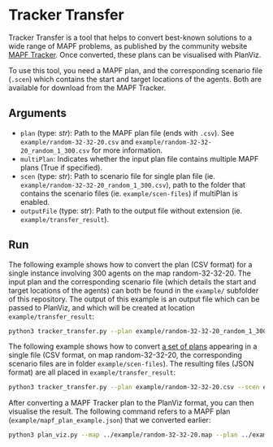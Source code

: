 # Tracker Transfer
Tracker Transfer is a tool that helps to convert best-known solutions to a wide range of MAPF problems, as published by the community website [MAPF Tracker](http://tracker.pathfinding.ai/). Once converted, these plans can be visualised with PlanViz. 

To use this tool, you need a MAPF plan, and the corresponding scenario file (`.scen`) which contains the start and target locations of the agents. Both are available for download from the MAPF Tracker.

## Arguments
- `plan` (type: *str*): Path to the MAPF plan file (ends with `.csv`). See `example/random-32-32-20.csv` and `example/random-32-32-20_random_1_300.csv` for more information.
- `multiPlan`: Indicates whether the input plan file contains multiple MAPF plans (True if specified).
- `scen` (type: *str*): Path to scenario file for single plan file (ie. `example/random-32-32-20_random_1_300.csv`), path to the folder that contains the scenario files (ie. `example/scen-files`) if multiPlan is enabled.
- `outputFile` (type: *str*): Path to the output file without extension (ie. `example/transfer_result`).

## Run
The following example shows how to convert the plan (CSV format) for a single instance involving 300 agents on the map random-32-32-20. The input plan and the corresponding scenario file (which details the start and target locations of the agents) can both be found in the `example/` subfolder of this repository. The output of this example is an output file which can be passed to PlanViz, and which will be created at location `example/transfer_result`: 
```bash
python3 tracker_transfer.py --plan example/random-32-32-20_random_1_300.csv --scen example/random-32-32-20-random-1.scen --outputFile example/transfer_result
```

The following example shows how to convert [a set of plans](http://tracker.pathfinding.ai/results/) appearing in a single file (CSV format, on map random-32-32-20, the corresponding scenario files are in folder `example/scen-files`). The resulting files (JSON format) are all placed in `example/transfer_result`:
```bash
python3 tracker_transfer.py --plan example/random-32-32-20.csv --scen example/scen-files --outputFile example/transfer_result --multiPlan
```

After converting a MAPF Tracker plan to the PlanViz format, you can then visualise the result. The following command refers to a MAPF plan (`example/mapf_plan_example.json`) that we converted earlier:
```bash
python3 plan_viz.py --map ../example/random-32-32-20.map --plan ../example/mapf_plan_example.json --grid --aid --static --ca
```
